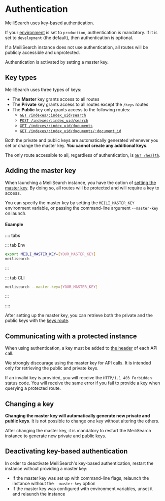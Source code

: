 # Authentication

MeiliSearch uses key-based authentication.

If your [environment](/reference/features/configuration.md#environment) is set to `production`, authentication is mandatory. If it is set to `development` (the default), then authentication is optional.

If a MeiliSearch instance does not use authentication, all routes will be publicly accessible and unprotected.

Authentication is activated by setting a master key.

## Key types

MeiliSearch uses three types of keys:

- The **Master** key grants access to all routes
- The **Private** key grants access to all routes except the `/keys` routes
- The **Public** key only grants access to the following routes:
  - [`GET /indexes/:index_uid/search`](/reference/api/search#search-in-an-index-with-get-route)
  - [`POST /indexes/:index_uid/search`](/reference/api/search#search-in-an-index-with-post-route)
  - [`GET /indexes/:index_uid/documents`](/reference/api/documents#get-documents)
  - [`GET /indexes/:index_uid/documents/:document_id`](/reference/api/documents#get-one-document)

Both the private and public keys are automatically generated whenever you set or change the master key. **You cannot create any additional keys**.

The only route accessible to all, regardless of authentication, is [`GET /health`](/reference/api/health).

## Adding the master key

When launching a MeiliSearch instance, you have the option of [setting the master key](/reference/features/configuration.md#master-key). By doing so, all routes will be protected and will require a key to access.

You can specify the master key by setting the `MEILI_MASTER_KEY` environment variable, or passing the command-line argument `--master-key` on launch.

#### Example

:::: tabs

::: tab Env

```bash
export MEILI_MASTER_KEY=[YOUR_MASTER_KEY]
meilisearch
```

:::

::: tab CLI

```bash
meilisearch --master-key=[YOUR_MASTER_KEY]
```

:::

::::

After setting up the master key, you can retrieve both the private and the public keys with the [keys route](/reference/api/keys.md).

## Communicating with a protected instance

When using authentication, a key must be added to [the header](/reference/api/README.md#authentication) of each API call.

We strongly discourage using the master key for API calls. It is intended only for retrieving the public and private keys.

If an invalid key is provided, you will receive the `HTTP/1.1 403 Forbidden` status code. You will receive the same error if you fail to provide a key when querying a protected route.

## Changing a key

**Changing the master key will automatically generate new private and public keys**. It is not possible to change one key without altering the others.

After changing the master key, it is mandatory to restart the MeiliSearch instance to generate new private and public keys.

## Deactivating key-based authentication

In order to deactivate MeiliSearch's key-based authentication, restart the instance without providing a master key:

- If the master key was set up with command-line flags, relaunch the instance without the `--master-key` option
- If the master key was configured with environment variables, unset it and relaunch the instance
